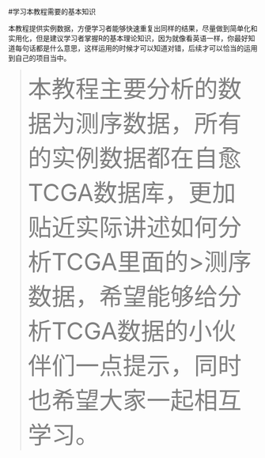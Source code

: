 #学习本教程需要的基本知识

本教程提供实例数据，方便学习者能够快速重复出同样的结果，尽量做到简单化和实用化，但是建议学习者掌握R的基本理论知识，因为就像看英语一样，你最好知道每句话都是什么意思，这样运用的时候才可以知道对错，后续才可以恰当的运用到自己的项目当中。

> <font color=grey size=15>本教程主要分析的数据为测序数据，所有的实例数据都在自愈TCGA数据库，更加贴近实际讲述如何分析TCGA里面的>测序数据，希望能够给分析TCGA数据的小伙伴们一点提示，同时也希望大家一起相互学习。</font>
